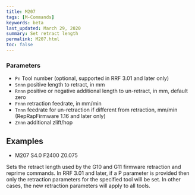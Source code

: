 ```yaml
---
title: M207
tags: [M-Commands] 
keywords: beta 
last_updated: March 29, 2020 
summary: Set retract length 
permalink: M207.html
toc: false 
---
```



### Parameters

* `Pn` Tool number (optional, supported in RRF 3.01 and later only)
* `Snnn` positive length to retract, in mm
* `Rnnn` positive or negative additional length to un-retract, in mm, default zero
* `Fnnn` retraction feedrate, in mm/min
* `Tnnn` feedrate for un-retraction if different from retraction, mm/min (RepRapFirmware 1.16 and later only)
* `Znnn` additional zlift/hop

## Examples

* M207 S4.0 F2400 Z0.075

Sets the retract length used by the G10 and G11 firmware retraction and reprime commands. In RRF 3.01 and later, if a P parameter is provided then only the retraction parameters for the specified tool will be set. In other cases, the new retraction parameters will apply to all tools.

